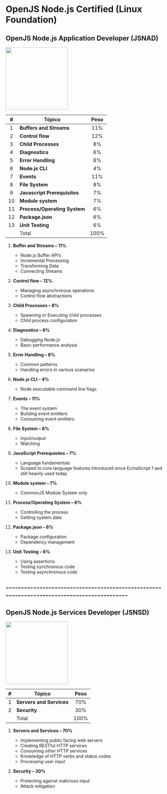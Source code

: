 # OpenJS Node.js Certified (Linux Foundation)

## OpenJS Node.js Application Developer (JSNAD)

<img src ="https://training.linuxfoundation.org/wp-content/uploads/2019/08/Node.JS-AppDev.png" width="200"/>

|  # 	| Tópico                              | Peso 	|
|:-----:|-------------------------------------|:-------:|
|  1 	| **Buffers and Streams**             |   11%   |
|  2 	| **Control flow**                    |   12%  	|
|  3 	| **Child Processes**                 |   8%   	|
|  4 	| **Diagnostics**                     |   6%   	|
|  5 	| **Error Handling**                  |   8%   	|
|  6 	| **Node.js CLI**                     |   4%   	|
|  7 	| **Events**                          |   11%   |
|  8 	| **File System**                     |   8%   	|
|  9 	| **Javascript Prerequisites**        |   7%   	|
|  10 	| **Module system**                   |   7%   	|
|  11 	| **Process/Operating System**        |   6%   	|
|  12 	| **Package.json**                    |   6%   	|
|  13	| **Unit Testing**                    |   6%   	|
|    	| Total                               |  100%  	|

1. **Buffer and Streams – 11%**
    * Node.js Buffer API’s
    * Incremental Processing
    * Transforming Data
    * Connecting Streams

2. **Control flow – 12%**
    * Managing asynchronous operations
    * Control flow abstractions

3. **Child Processes – 8%**
    * Spawning or Executing child processes
    * Child process configuration

4. **Diagnostics – 6%**
    * Debugging Node.js
    * Basic performance analysis

5. **Error Handling – 8%**
    * Common patterns
    * Handling errors in various scenarios

6. **Node.js CLI – 4%**
    * Node executable command line flags

7. **Events – 11%**
    * The event system
    * Building event emitters
    * Consuming event emitters

8. **File System – 8%**
    * Input/output
    * Watching

9. **JavaScript Prerequisites – 7%**
    * Language fundamentals
    * Scoped to core language features introduced since EcmaScript 1 and still heavily used today

10. **Module system – 7%**
    * CommonJS Module System only

11. **Process/Operating System – 6%**
    * Controlling the process
    * Getting system data

12. **Package.json – 6%**
    * Package configuration
    * Dependency management

13. **Unit Testing – 6%**
    * Using assertions
    * Testing synchronous code
    * Testing asynchronous code

## -------------------------------------------------------------------------------------------

## OpenJS Node.js Services Developer (JSNSD)

<img src="https://training.linuxfoundation.org/wp-content/uploads/2019/08/Node.JS-ServDev.png" width="200"/>

|  # 	| Tópico                              | Peso 	|
|:-----:|-------------------------------------|:-------:|
|  1 	| **Servers and Services**            |   70%   |
|  2 	| **Security**                        |   30%  	|
|    	| Total                               |  100%  	|

1. **Servers and Services – 70%**
    * Implementing public facing web servers
    * Creating RESTful HTTP services
    * Consuming other HTTP services
    * Knowledge of HTTP verbs and status codes
    * Processing user input

2. **Security – 30%**
    * Protecting against malicious input
    * Attack mitigation